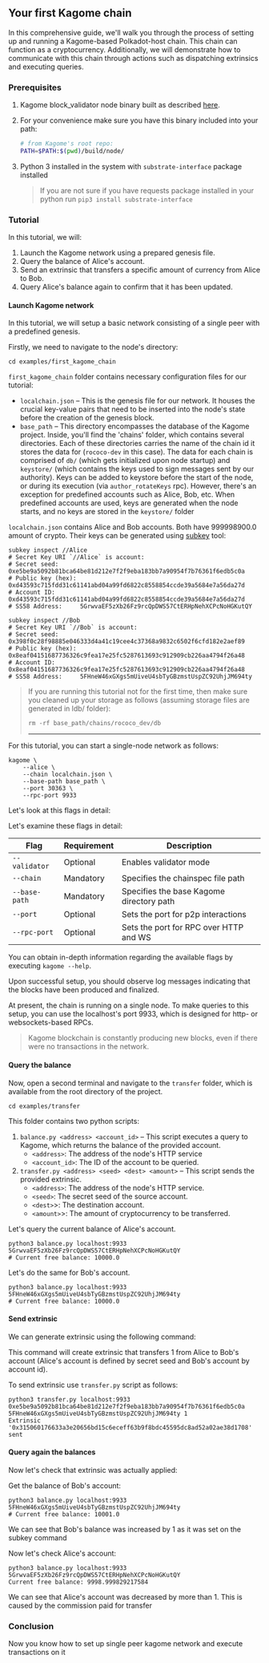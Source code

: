 [//]: # (
Copyright Quadrivium LLC
All Rights Reserved
SPDX-License-Identifier: Apache-2.0
)

## Your first Kagome chain

In this comprehensive guide, we'll walk you through the process of setting up and running a Kagome-based Polkadot-host chain. This chain can function as a cryptocurrency. Additionally, we will demonstrate how to communicate with this chain through actions such as dispatching extrinsics and executing queries.

### Prerequisites

1. Kagome block_validator node binary built as described [here](https://kagome.readthedocs.io/en/latest/overview/getting_started.html#build-application).
2. For your convenience make sure you have this binary included into your path:

    ```bash
    # from Kagome's root repo:
    PATH=$PATH:$(pwd)/build/node/
    ```
   
3. Python 3 installed in the system with `substrate-interface` package installed

    > If you are not sure if you have requests package installed in your python run `pip3 install substrate-interface`

### Tutorial

In this tutorial, we will:
1. Launch the Kagome network using a prepared genesis file.
2. Query the balance of Alice's account.
3. Send an extrinsic that transfers a specific amount of currency from Alice to Bob.
4. Query Alice's balance again to confirm that it has been updated.

#### Launch Kagome network

In this tutorial, we will setup a basic network consisting of a single peer with a predefined genesis.

Firstly, we need to navigate to the node's directory:

```shell script
cd examples/first_kagome_chain
```

`first_kagome_chain` folder contains necessary configuration files for our tutorial:

* `localchain.json` – This is the genesis file for our network. It houses the crucial key-value pairs that need to be inserted into the node's state before the creation of the genesis block.
* `base_path` – This directory encompasses the database of the Kagome project. Inside, you'll find the 'chains' folder, which contains several directories. Each of these directories carries the name of the chain id it stores the data for (`rococo-dev` in this case). The data for each chain is comprised of `db/` (which gets initialized upon node startup) and `keystore/` (which contains the keys used to sign messages sent by our authority). Keys can be added to keystore before the start of the node, or during its execution (via `author_rotateKeys` rpc). However, there's an exception for predefined accounts such as Alice, Bob, etc. When predefined accounts are used, keys are generated when the node starts, and no keys are stored in the `keystore/` folder 

`localchain.json` contains Alice and Bob accounts. Both have 999998900.0 amount of crypto.
Their keys can be generated using [subkey](https://substrate.dev/docs/en/knowledgebase/integrate/subkey) tool:
```shell script
subkey inspect //Alice
# Secret Key URI `//Alice` is account:
# Secret seed:      0xe5be9a5092b81bca64be81d212e7f2f9eba183bb7a90954f7b76361f6edb5c0a
# Public key (hex): 0xd43593c715fdd31c61141abd04a99fd6822c8558854ccde39a5684e7a56da27d
# Account ID:       0xd43593c715fdd31c61141abd04a99fd6822c8558854ccde39a5684e7a56da27d
# SS58 Address:     5GrwvaEF5zXb26Fz9rcQpDWS57CtERHpNehXCPcNoHGKutQY

subkey inspect //Bob  
# Secret Key URI `//Bob` is account:
# Secret seed:      0x398f0c28f98885e046333d4a41c19cee4c37368a9832c6502f6cfd182e2aef89
# Public key (hex): 0x8eaf04151687736326c9fea17e25fc5287613693c912909cb226aa4794f26a48
# Account ID:       0x8eaf04151687736326c9fea17e25fc5287613693c912909cb226aa4794f26a48
# SS58 Address:     5FHneW46xGXgs5mUiveU4sbTyGBzmstUspZC92UhjJM694ty
```


> If you are running this tutorial not for the first time, then make sure you cleaned up your storage as follows (assuming storage files are generated in ldb/ folder):
> ```
> rm -rf base_path/chains/rococo_dev/db
> ```
> ---

For this tutorial, you can start a single-node network as follows:

```shell script
kagome \
    --alice \
    --chain localchain.json \
    --base-path base_path \
    --port 30363 \
    --rpc-port 9933
```

Let's look at this flags in detail:

Let's examine these flags in detail:

| Flag          | Requirement | Description                              |
|---------------|-------------|------------------------------------------|
| `--validator` | Optional    | Enables validator mode                   |
| `--chain`     | Mandatory   | Specifies the chainspec file path        |
| `--base-path` | Mandatory   | Specifies the base Kagome directory path |
| `--port`      | Optional    | Sets the port for p2p interactions       |
| `--rpc-port`  | Optional    | Sets the port for RPC over HTTP and WS   |

You can obtain in-depth information regarding the available flags by executing `kagome --help`.

Upon successful setup, you should observe log messages indicating that the blocks have been produced and finalized.

At present, the chain is running on a single node. To make queries to this setup, you can use the localhost's port 9933, which is designed for http- or websockets-based RPCs.

> Kagome blockchain is constantly producing new blocks, even if there were no transactions in the network.

#### Query the balance

Now, open a second terminal and navigate to the `transfer` folder, which is available from the root directory of the project.

`cd examples/transfer`

This folder contains two python scripts:

1. `balance.py <address> <account_id>` – This script executes a query to Kagome, which returns the balance of the provided account.
    * `<address>`: The address of the node's HTTP service
    * `<account_id>`:  The ID of the account to be queried.
2. `transfer.py <address> <seed> <dest> <amount>` – This script sends the provided extrinsic.
    * `<address>`: The address of the node's HTTP service.
    * `<seed>`: The secret seed of the source account.
    * `<dest>`>: The destination account.
    * `<amount>`>: The amount of cryptocurrency to be transferred.



Let's query the current balance of Alice's account.

```shell script
python3 balance.py localhost:9933 5GrwvaEF5zXb26Fz9rcQpDWS57CtERHpNehXCPcNoHGKutQY
# Current free balance: 10000.0  
```

Let's do the same for Bob's account.
```shell script
python3 balance.py localhost:9933 5FHneW46xGXgs5mUiveU4sbTyGBzmstUspZC92UhjJM694ty
# Current free balance: 10000.0  
```

#### Send extrinsic

We can generate extrinsic using the following command:

This command will create extrinsic that transfers 1 from Alice to Bob's account (Alice's account is defined by secret seed and Bob's account by account id).

To send extrinsic use `transfer.py` script as follows:
```shell script
python3 transfer.py localhost:9933 0xe5be9a5092b81bca64be81d212e7f2f9eba183bb7a90954f7b76361f6edb5c0a 5FHneW46xGXgs5mUiveU4sbTyGBzmstUspZC92UhjJM694ty 1
Extrinsic '0x315060176633a3e20656bd15c6eceff63b9f8bdc45595dc8ad52a02ae38d1708' sent
```

#### Query again the balances

Now let's check that extrinsic was actually applied:

Get the balance of Bob's account:

```shell script
python3 balance.py localhost:9933 5FHneW46xGXgs5mUiveU4sbTyGBzmstUspZC92UhjJM694ty
# Current free balance: 10001.0  
```
We can see that Bob's balance was increased by 1 as it was set on the subkey command

Now let's check Alice's account:
```shell script
python3 balance.py localhost:9933 5GrwvaEF5zXb26Fz9rcQpDWS57CtERHpNehXCPcNoHGKutQY
Current free balance: 9998.999829217584  
```

We can see that Alice's account was decreased by more than 1. This is caused by the commission paid for transfer

### Conclusion

Now you know how to set up single peer kagome network and execute transactions on it
